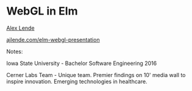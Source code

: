 # WebGL in Elm

[Alex Lende](https://github.com/ajlende)

[ajlende.com/elm-webgl-presentation](http://ajlende.com/elm-webgl-presentation)

Notes:

Iowa State University - Bachelor Software Engineering 2016

Cerner Labs Team - Unique team. Premier findings on 10' media wall to inspire innovation. Emerging technologies in healthcare.